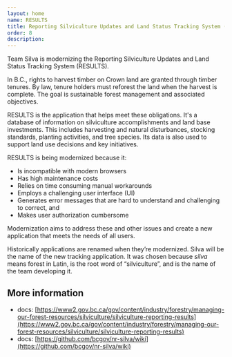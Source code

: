 ```yaml
---
layout: home
name: RESULTS
title: Reporting Silviculture Updates and Land Status Tracking System (RESULTS) 
order: 8
description: 
---
```


Team Silva is modernizing the Reporting Silviculture Updates and Land Status Tracking System (RESULTS). 

In B.C., rights to harvest timber on Crown land are granted through timber tenures. By law, tenure holders must reforest the land when the harvest is complete. The goal is sustainable forest management and associated objectives. 

RESULTS is the application that helps meet these obligations. It's a database of information on silviculture accomplishments and land base investments. This includes harvesting and natural disturbances, stocking standards, planting activities, and tree species. Its data is also used to support land use decisions and key initiatives. 

RESULTS is being modernized because it: 
- Is incompatible with modern browsers 
- Has high maintenance costs 
- Relies on time consuming manual workarounds 
- Employs a challenging user interface (UI) 
- Generates error messages that are hard to understand and challenging to correct, and 
- Makes user authorization cumbersome 

Modernization aims to address these and other issues and create a new application that meets the needs of all users.

Historically applications are renamed when they’re modernized. Silva will be the name of the new tracking application. It was chosen because _silva_ means forest in Latin, is the root word of “silviculture”, and is the name of the team developing it.

## More information
- docs: [https://www2.gov.bc.ca/gov/content/industry/forestry/managing-our-forest-resources/silviculture/silviculture-reporting-results](https://www2.gov.bc.ca/gov/content/industry/forestry/managing-our-forest-resources/silviculture/silviculture-reporting-results)
- docs: [https://github.com/bcgov/nr-silva/wiki](https://github.com/bcgov/nr-silva/wiki)
